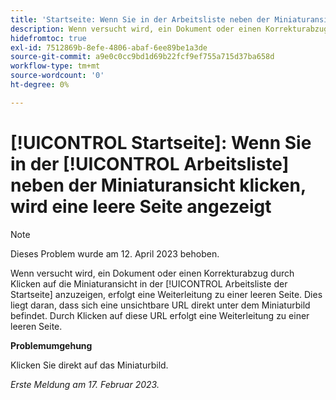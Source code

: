 ```yaml
---
title: 'Startseite: Wenn Sie in der Arbeitsliste neben der Miniaturansicht klicken, wird eine leere Seite angezeigt'
description: Wenn versucht wird, ein Dokument oder einen Korrekturabzug durch Klicken auf die Miniaturansicht in der Arbeitsliste der Startseite anzuzeigen, erfolgt eine Weiterleitung zu einer leeren Seite. Dies liegt daran, dass sich eine unsichtbare URL direkt unter dem Miniaturbild befindet. Durch Klicken auf diese URL erfolgt eine Weiterleitung zu einer leeren Seite.
hidefromtoc: true
exl-id: 7512869b-8efe-4806-abaf-6ee89be1a3de
source-git-commit: a9e0c0cc9bd1d69b22fcf9ef755a715d37ba658d
workflow-type: tm+mt
source-wordcount: '0'
ht-degree: 0%

---
```


# [!UICONTROL Startseite]: Wenn Sie in der [!UICONTROL Arbeitsliste] neben der Miniaturansicht klicken, wird eine leere Seite angezeigt

>[!NOTE]
>
>Dieses Problem wurde am 12. April 2023 behoben.

Wenn versucht wird, ein Dokument oder einen Korrekturabzug durch Klicken auf die Miniaturansicht in der [!UICONTROL Arbeitsliste der Startseite] anzuzeigen, erfolgt eine Weiterleitung zu einer leeren Seite. Dies liegt daran, dass sich eine unsichtbare URL direkt unter dem Miniaturbild befindet. Durch Klicken auf diese URL erfolgt eine Weiterleitung zu einer leeren Seite.

**Problemumgehung**

Klicken Sie direkt auf das Miniaturbild.

_Erste Meldung am 17. Februar 2023._
